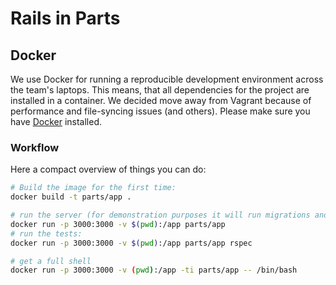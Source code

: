 # Rails in Parts

## Docker

We use Docker for running a reproducible development environment across the team's laptops.
This means, that all dependencies for the project are installed in a container.
We decided move away from Vagrant because of performance and file-syncing issues (and others).
Please make sure you have [Docker](https://www.docker.com/get-started) installed.

### Workflow

Here a compact overview of things you can do:

```bash
# Build the image for the first time:
docker build -t parts/app .

# run the server (for demonstration purposes it will run migrations and seeding):
docker run -p 3000:3000 -v $(pwd):/app parts/app
# run the tests:
docker run -p 3000:3000 -v $(pwd):/app parts/app rspec

# get a full shell
docker run -p 3000:3000 -v (pwd):/app -ti parts/app -- /bin/bash
```
